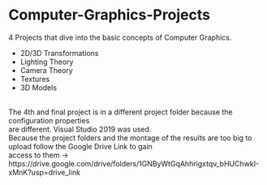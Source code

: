 # Computer-Graphics-Projects
4 Projects that dive into the basic concepts of Computer Graphics. <br>
* 2D/3D Transformations
* Lighting Theory
* Camera Theory
* Textures
* 3D Models
<br>
The 4th and final project is in a different project folder because the configuration properties<br>
are different. Visual Studio 2019 was used.<br>
Because the project folders and the montage of the results are too big to upload follow the Google Drive Link to gain<br>
access to them -> https://drive.google.com/drive/folders/1GNByWtGqAhhrigxtqv_bHUChwkI-xMnK?usp=drive_link
<br>

  
